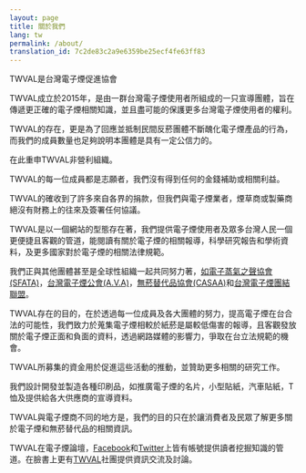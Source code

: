 ```yaml
---
layout: page
title: 關於我們
lang: tw
permalink: /about/
translation_id: 7c2de83c2a9e6359be25ecf4fe63ff83
---
```


TWVAL是台灣電子煙促進協會

TWVAL成立於2015年，是由一群台灣電子煙使用者所組成的一只宣導團體，旨在傳遞更正確的電子煙相關知識，並且盡可能的保護更多台灣電子煙使用者的權利。

TWVAL的存在，更是為了回應並抵制民間反菸團體不斷醜化電子煙產品的行為，而我們的成員數量也足夠說明本團體是具有一定公信力的。

在此重申TWVAL非營利組織。

TWVAL的每一位成員都是志願者，我們沒有得到任何的金錢補助或相關利益。

TWVAL的確收到了許多來自各界的捐款，但我們與電子煙業者，煙草商或製藥商絕沒有財務上的往來及簽署任何協議。

TWVAL是以一個網站的型態存在著，我們提供電子煙使用者及眾多台灣人民一個更便捷且客觀的管道，能閱讀有關於電子煙的相關報導，科學研究報告和學術資料，及更多國家對於電子煙的相關法律規範。

我們正與其他團體甚至是全球性組織一起共同努力著，[如電子蒸氣之聲協會(SFATA)][2]，[台灣電子煙公會(A.V.A)][3]，[無菸替代品協會(CASAA)][5]和[台灣電子煙團結聯盟][6]。

TWVAL存在的目的，在於透過每一位成員及各大團體的努力，提高電子煙在台合法的可能性，我們致力於蒐集電子煙相較於紙菸是屬較低傷害的報導，且客觀發放關於電子煙正面和負面的資料，透過網路媒體的影響力，爭取在台立法規範的機會。

TWVAL所募集的資金用於促進這些活動的推動，並贊助更多相關的研究工作。

我們設計開發並製造各種印刷品，如推廣電子煙的名片，小型貼紙，汽車貼紙，T恤及提供給各大供應商的宣導資料。

TWVAL與電子煙商不同的地方是，我們的目的只在於讓消費者及民眾了解更多關於電子煙和無菸替代品的相關資訊。

TWVAL在電子煙論壇，[Facebook][10]和[Twitter][11]上皆有帳號提供讀者挖掘知識的管道。在臉書上更有[TWVAL][12]社團提供資訊交流及討論。

[1]: http://moveorganization.org
[2]: http://sfata.org/
[3]: http://vaping.info/
[4]: https://www.facebook.com/TWVAS
[5]: http://www.casaa.org/
[6]: https://www.facebook.com/pages/%E5%8F%B0%E7%81%A3%E9%9B%BB%E5%AD%90%E7%85%99%E5%9C%98%E7%B5%90%E8%81%AF%E7%9B%9F/791530254263828?fref=nf
[10]: https://www.facebook.com/twval
[11]: https://twitter.com/TaiwanVapeAL
[12]: https://www.facebook.com/groups/434786276623765/
